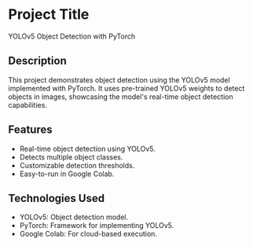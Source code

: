 # Project Title
YOLOv5 Object Detection with PyTorch

## Description
This project demonstrates object detection using the YOLOv5 model implemented with PyTorch. It uses pre-trained YOLOv5 weights to detect objects in images, showcasing the model's real-time object detection capabilities.

## Features
- Real-time object detection using YOLOv5.
- Detects multiple object classes.
- Customizable detection thresholds.
- Easy-to-run in Google Colab.

## Technologies Used
- YOLOv5: Object detection model.
- PyTorch: Framework for implementing YOLOv5.
- Google Colab: For cloud-based execution.

  
